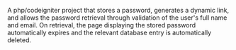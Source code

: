 A php/codeigniter project that stores a password, generates a dynamic link, and allows the password retrieval through validation of the user's full name and email.
On retrieval, the page displaying the stored password automatically expires and the relevant database entry is automatically deleted.